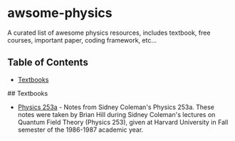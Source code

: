 # awsome-physics
A curated list of awesome physics resources, includes textbook, free courses, important paper, coding framework, etc...


## Table of Contents

<!-- MarkdownTOC depth=4 -->

- [Textbooks](#textbook)




<!-- /MarkdownTOC -->

<a name="textbook" />
## Textbooks

* [Physics 253a](https://arxiv.org/abs/1110.5013) - Notes from Sidney Coleman's Physics 253a. These notes were taken by Brian Hill during Sidney Coleman's lectures on Quantum Field Theory (Physics 253), given at Harvard University in Fall semester of the 1986-1987 academic year.

